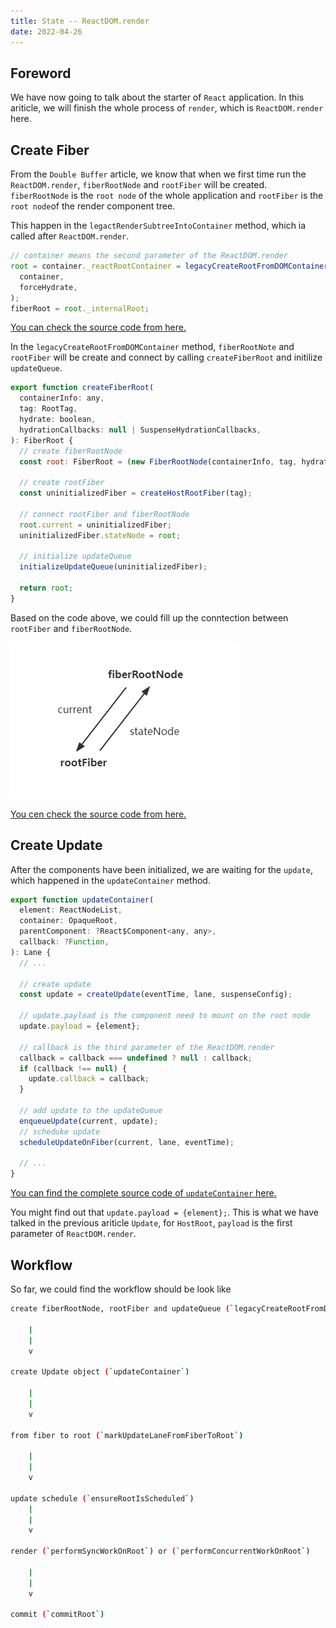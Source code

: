 ```yaml
---
title: State -- ReactDOM.render
date: 2022-04-26
---
```


## Foreword

We have now going to talk about the starter of `React` application. In this ariticle, we will finish the whole process of `render`, which is `ReactDOM.render` here.

## Create Fiber

From the `Double Buffer` article, we know that when we first time run the `ReactDOM.render`, `fiberRootNode` and `rootFiber` will be created. `fiberRootNode` is the `root node` of the whole application and `rootFiber` is the `root node`of the render component tree.

This happen in the `legactRenderSubtreeIntoContainer` method, which ia called after `ReactDOM.render`. 

```js
// container means the second parameter of the ReactDOM.render
root = container._reactRootContainer = legacyCreateRootFromDOMContainer(
  container,
  forceHydrate,
);
fiberRoot = root._internalRoot;
```
[You can check the source code from here.](https://github.com/facebook/react/blob/1fb18e22ae66fdb1dc127347e169e73948778e5a/packages/react-dom/src/client/ReactDOMLegacy.js#L193)

In the `legacyCreateRootFromDOMContainer` method, `fiberRootNote` and `rootFiber` will be create and connect by calling `createFiberRoot` and initilize `updateQueue`.

```js
export function createFiberRoot(
  containerInfo: any,
  tag: RootTag,
  hydrate: boolean,
  hydrationCallbacks: null | SuspenseHydrationCallbacks,
): FiberRoot {
  // create fiberRootNode
  const root: FiberRoot = (new FiberRootNode(containerInfo, tag, hydrate): any);
  
  // create rootFiber
  const uninitializedFiber = createHostRootFiber(tag);

  // connect rootFiber and fiberRootNode
  root.current = uninitializedFiber;
  uninitializedFiber.stateNode = root;

  // initialize updateQueue
  initializeUpdateQueue(uninitializedFiber);

  return root;
}
```

Based on the code above, we could fill up the conntection between `rootFiber` and `fiberRootNode`.

![connection of fiberRootNode and rootFiber](../../images/reactDOM.png)

[You cen check the source code from here.](https://github.com/facebook/react/blob/1fb18e22ae66fdb1dc127347e169e73948778e5a/packages/react-reconciler/src/ReactFiberRoot.new.js#L97)

## Create Update

After the components have been initialized, we are waiting for the `update`, which happened in the `updateContainer` method.

```js
export function updateContainer(
  element: ReactNodeList,
  container: OpaqueRoot,
  parentComponent: ?React$Component<any, any>,
  callback: ?Function,
): Lane {
  // ...

  // create update
  const update = createUpdate(eventTime, lane, suspenseConfig);
  
  // update.payload is the component need to mount on the root node
  update.payload = {element};

  // callback is the third parameter of the ReactDOM.render
  callback = callback === undefined ? null : callback;
  if (callback !== null) {
    update.callback = callback;
  }

  // add update to the updateQueue
  enqueueUpdate(current, update);
  // scheduke update
  scheduleUpdateOnFiber(current, lane, eventTime);

  // ...
}
```

[You can find the complete source code of `updateContainer` here.](https://github.com/facebook/react/blob/1fb18e22ae66fdb1dc127347e169e73948778e5a/packages/react-reconciler/src/ReactFiberReconciler.new.js#L255)

You might find out that `update.payload = {element};`. This is what we have talked in the previous ariticle `Update`, for `HostRoot`, `payload` is the first parameter of `ReactDOM.render`.

## Workflow

So far, we could find the workflow should be look like

```sh
create fiberRootNode, rootFiber and updateQueue (`legacyCreateRootFromDOMContainer`)

    |
    |
    v

create Update object (`updateContainer`)

    |
    |
    v

from fiber to root (`markUpdateLaneFromFiberToRoot`)

    |
    |
    v

update schedule (`ensureRootIsScheduled`)
    |
    |
    v

render (`performSyncWorkOnRoot`) or (`performConcurrentWorkOnRoot`)

    |
    |
    v

commit (`commitRoot`)
```
